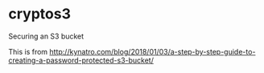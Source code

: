 # cryptos3
Securing an S3 bucket

This is from http://kynatro.com/blog/2018/01/03/a-step-by-step-guide-to-creating-a-password-protected-s3-bucket/
